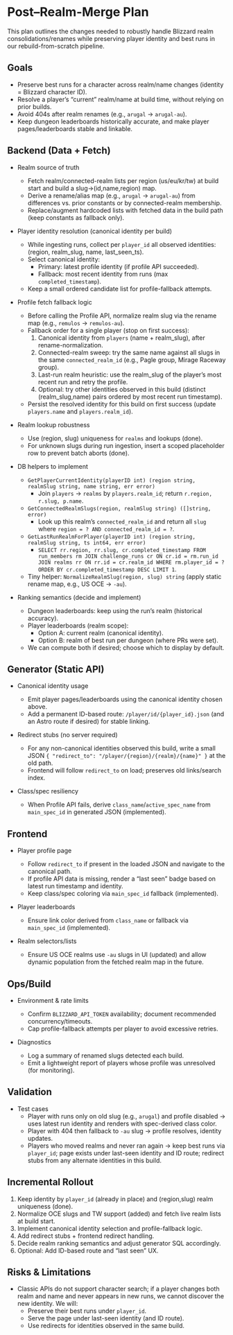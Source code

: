# Post–Realm-Merge Plan

This plan outlines the changes needed to robustly handle Blizzard realm consolidations/renames while preserving player identity and best runs in our rebuild-from-scratch pipeline.

## Goals
- Preserve best runs for a character across realm/name changes (identity = Blizzard character ID).
- Resolve a player’s “current” realm/name at build time, without relying on prior builds.
- Avoid 404s after realm renames (e.g., `arugal` → `arugal-au`).
- Keep dungeon leaderboards historically accurate, and make player pages/leaderboards stable and linkable.

## Backend (Data + Fetch)
- Realm source of truth
  - Fetch realm/connected-realm lists per region (us/eu/kr/tw) at build start and build a slug→(id,name,region) map.
  - Derive a rename/alias map (e.g., `arugal` → `arugal-au`) from differences vs. prior constants or by connected-realm membership.
  - Replace/augment hardcoded lists with fetched data in the build path (keep constants as fallback only).

- Player identity resolution (canonical identity per build)
  - While ingesting runs, collect per `player_id` all observed identities: (region, realm_slug, name, last_seen_ts).
  - Select canonical identity:
    - Primary: latest profile identity (if profile API succeeded).
    - Fallback: most recent identity from runs (max `completed_timestamp`).
  - Keep a small ordered candidate list for profile-fallback attempts.

- Profile fetch fallback logic
  - Before calling the Profile API, normalize realm slug via the rename map (e.g., `remulos` → `remulos-au`).
  - Fallback order for a single player (stop on first success):
    1) Canonical identity from `players` (name + realm_slug), after rename-normalization.
    2) Connected-realm sweep: try the same name against all slugs in the same `connected_realm_id` (e.g., Pagle group, Mirage Raceway group).
    3) Last-run realm heuristic: use the realm_slug of the player’s most recent run and retry the profile.
    4) Optional: try other identities observed in this build (distinct (realm_slug,name) pairs ordered by most recent run timestamp).
  - Persist the resolved identity for this build on first success (update `players.name` and `players.realm_id`).

- Realm lookup robustness
  - Use (region, slug) uniqueness for `realms` and lookups (done).
  - For unknown slugs during run ingestion, insert a scoped placeholder row to prevent batch aborts (done).

- DB helpers to implement
  - `GetPlayerCurrentIdentity(playerID int) (region string, realmSlug string, name string, err error)`
    - Join `players` → `realms` by `players.realm_id`; return `r.region, r.slug, p.name`.
  - `GetConnectedRealmSlugs(region, realmSlug string) ([]string, error)`
    - Look up this realm’s `connected_realm_id` and return all `slug` where `region = ? AND connected_realm_id = ?`.
  - `GetLastRunRealmForPlayer(playerID int) (region string, realmSlug string, ts int64, err error)`
    - `SELECT rr.region, rr.slug, cr.completed_timestamp FROM run_members rm JOIN challenge_runs cr ON cr.id = rm.run_id JOIN realms rr ON rr.id = cr.realm_id WHERE rm.player_id = ? ORDER BY cr.completed_timestamp DESC LIMIT 1`.
  - Tiny helper: `NormalizeRealmSlug(region, slug) string` (apply static rename map, e.g., US OCE → `-au`).

- Ranking semantics (decide and implement)
  - Dungeon leaderboards: keep using the run’s realm (historical accuracy).
  - Player leaderboards (realm scope):
    - Option A: current realm (canonical identity).
    - Option B: realm of best run per dungeon (where PRs were set).
  - We can compute both if desired; choose which to display by default.

## Generator (Static API)
- Canonical identity usage
  - Emit player pages/leaderboards using the canonical identity chosen above.
  - Add a permanent ID-based route: `/player/id/{player_id}.json` (and an Astro route if desired) for stable linking.

- Redirect stubs (no server required)
  - For any non-canonical identities observed this build, write a small JSON `{ "redirect_to": "/player/{region}/{realm}/{name}" }` at the old path.
  - Frontend will follow `redirect_to` on load; preserves old links/search index.

- Class/spec resiliency
  - When Profile API fails, derive `class_name`/`active_spec_name` from `main_spec_id` in generated JSON (implemented).

## Frontend
- Player profile page
  - Follow `redirect_to` if present in the loaded JSON and navigate to the canonical path.
  - If profile API data is missing, render a “last seen” badge based on latest run timestamp and identity.
  - Keep class/spec coloring via `main_spec_id` fallback (implemented).

- Player leaderboards
  - Ensure link color derived from `class_name` or fallback via `main_spec_id` (implemented).

- Realm selectors/lists
  - Ensure US OCE realms use `-au` slugs in UI (updated) and allow dynamic population from the fetched realm map in the future.

## Ops/Build
- Environment & rate limits
  - Confirm `BLIZZARD_API_TOKEN` availability; document recommended concurrency/timeouts.
  - Cap profile-fallback attempts per player to avoid excessive retries.

- Diagnostics
  - Log a summary of renamed slugs detected each build.
  - Emit a lightweight report of players whose profile was unresolved (for monitoring).

## Validation
- Test cases
  - Player with runs only on old slug (e.g., `arugal`) and profile disabled → uses latest run identity and renders with spec-derived class color.
  - Player with 404 then fallback to `-au` slug → profile resolves, identity updates.
  - Players who moved realms and never ran again → keep best runs via `player_id`; page exists under last-seen identity and ID route; redirect stubs from any alternate identities in this build.

## Incremental Rollout
1) Keep identity by `player_id` (already in place) and (region,slug) realm uniqueness (done).
2) Normalize OCE slugs and TW support (added) and fetch live realm lists at build start.
3) Implement canonical identity selection and profile-fallback logic.
4) Add redirect stubs + frontend redirect handling.
5) Decide realm ranking semantics and adjust generator SQL accordingly.
6) Optional: Add ID-based route and “last seen” UX.

## Risks & Limitations
- Classic APIs do not support character search; if a player changes both realm and name and never appears in new runs, we cannot discover the new identity. We will:
  - Preserve their best runs under `player_id`.
  - Serve the page under last-seen identity (and ID route).
  - Use redirects for identities observed in the same build.
